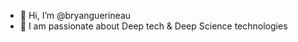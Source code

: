 - 👋 Hi, I’m @bryanguerineau
- 👀 I am passionate about Deep tech & Deep Science technologies



<!---
bryanguerineau/bryanguerineau is a ✨ special ✨ repository because its `README.md` (this file) appears on your GitHub profile.
You can click the Preview link to take a look at your changes.
--->
